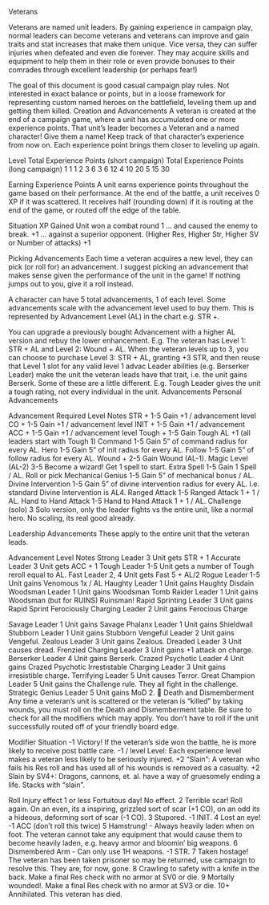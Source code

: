 Veterans

Veterans are named unit leaders. By gaining experience in campaign play, normal leaders can become veterans and veterans can improve and gain traits and stat increases that make them unique. Vice versa, they can suffer injuries when defeated and even die forever. They may acquire skills and equipment to help them in their role or even provide bonuses to their comrades through excellent leadership (or perhaps fear!)

The goal of this document is good casual campaign play rules. Not interested in exact balance or points, but in a loose framework for representing custom named heroes on the battlefield, leveling them up and getting them killed.
Creation and Advancements
A veteran is created at the end of a campaign game, where a unit has accumulated one or more experience points. That unit’s leader becomes a Veteran and a named character! Give them a name! Keep track of that character’s experience from now on. Each experience point brings them closer to leveling up again. 

Level
Total Experience Points (short campaign)
Total Experience Points
(long campaign)
1
1
1
2
3
6
3
6
12
4
10
20
5
15
30

Earning Experience Points
A unit earns experience points throughout the game based on their performance. At the end of the battle, a unit receives 0 XP if it was scattered. It receives half (rounding down) if it is routing at the end of the game, or routed off the edge of the table.

Situation
XP Gained
Unit won a combat round
1
… and caused the enemy to break.
+1
… against a superior opponent. (Higher Res, Higher Str, Higher SV or Number of attacks)
+1

Picking Advancements
Each time a veteran acquires a new level, they can pick (or roll for) an advancement. I suggest picking an advancement that makes sense given the performance of the unit in the game! If nothing jumps out to you, give it a roll instead. 

A character can have 5 total advancements, 1 of each level. Some advancements scale with the advancement level used to buy them. This is represented by Advancement Level (AL) in the chart e.g. STR +.

You can upgrade a previously bought Advancement with a higher AL version and rebuy the lower enhancement. E.g. The veteran has Level 1: STR + AL and Level 2: Wound + AL.  When the veteran levels up to 3, you can choose to purchase Level 3: STR + AL, granting +3 STR, and then reuse that Level 1 slot for any valid level 1 advac
Leader abilities (e.g. Berserker Leader) make the unit the veteran leads have that trait, i.e. the unit gains Berserk. Some of these are a little different. E.g. Tough Leader gives the unit a tough rating, not every individual in the unit.
Advancements
Personal Advancements

Advancement
Required Level
Notes
STR +
1-5
Gain +1 / advancement level
CO + 
1-5
Gain +1 / advancement level
INIT + 
1-5
Gain +1 / advancement
ACC + 
1-5
Gain +1 / advancement level
Tough + 
1-5
Gain Tough AL +1 (all leaders start with Tough 1)
Command
1-5
Gain 5” of command radius for every AL.
Hero
1-5
Gain 5” of init radius for every AL.
Follow
1-5
Gain 5” of follow radius for every AL.
Wound +
2-5
Gain Wound (AL-1).
Magic Level (AL-2)
3-5
Become a wizard! Get 1 spell to start.
Extra Spell
1-5
Gain 1 Spell / AL. Roll or pick
Mechanical Genius
1-5
Gain 5” of mechanical bonus / AL.
Divine Intervention
1-5
Gain 5” of divine intervention radius for every AL. I.e. standard Divine Intervention is AL4.
Ranged Attack
1-5
Ranged Attack 1 + 1 / AL.
Hand to Hand Attack
1-5
Hand to Hand Attack 1 + 1 / AL.
Challenge (solo)
3
Solo version, only the leader fights vs the entire unit, like a normal hero. No scaling, its real good already.

Leadership Advancements
These apply to the entire unit that the veteran leads.

Advancement
Level
Notes
Strong Leader
3
Unit gets STR + 1
Accurate Leader
3
Unit gets ACC + 1
Tough Leader
1-5
Unit gets a number of Tough reroll equal to AL.
Fast Leader
2, 4
Unit gets Fast 5 + AL/2
Rogue Leader
1-5
Unit gains Venomous 1x / AL
Haughty Leader
1
Unit gains Haughty Disdain
Woodsman Leader
1
Unit gains Woodsman
Tomb Raider Leader
1
Unit gains Woodsman (but for RUINS) Ruinsman!
Rapid Sprinting Leader
3
Unit gains Rapid Sprint
Ferociously Charging Leader
2
Unit gains Ferocious Charge


Savage Leader
1
Unit gains Savage
Phalanx Leader
1
Unit gains Shieldwall
Stubborn Leader
1
Unit gains Stubborn
Vengeful Leader
2
Unit gains Vengeful.
Zealous Leader
3
Unit gains Zealous.
Dreaded Leader
3
Unit causes dread.
Frenzied Charging Leader
3
Unit gains +1 attack on charge.
Berserker Leader
4
Unit gains Berserk.
Crazed Psychotic Leader
4
Unit gains Crazed Psychotic
Irrestistable Charging Leader
3
Unit gains irresistible charge.
Terrifying Leader
5
Unit causes Terror.
Great Champion Leader
5
Unit gains the Challenge rule. They all fight in the challenge.
Strategic Genius Leader
5
Unit gains MoD 2.

Death and Dismemberment
Any time a veteran’s unit is scattered or the veteran is “killed” by taking wounds, you must roll on the Death and Dismemberment table. Be sure to check for all the modifiers which may apply. You don’t have to roll if the unit successfully routed off of your friendly board edge.

Modifier
Situation
-1
Victory! If the veteran’s side won the battle, he is more likely to receive post battle care.
-1 / level
Level: Each experience level makes a veteran less likely to be seriously injured.
+2
“Slain”: A veteran who fails his Res roll and has used all of his wounds is removed as a casualty. 
+2
Slain by SV4+: Dragons, cannons, et. al. have a way of gruesomely ending a life. Stacks with “slain”. 

Roll
Injury effect
1 or less
Fortuitous day! No effect.
2
Terrible scar! Roll again. On an even, its a inspiring, grizzled sort of scar (+1 CO), on an odd its a hideous, deforming sort of scar (-1 CO).
3
Stupored. -1 INIT.
4
Lost an eye! -1 ACC (don’t roll this twice)
5
Hamstrung! - Always heavily laden when on foot. The veteran cannot take any equipment that would cause them to become heavily laden, e.g. heavy armor and bloomin’ big weapons.
6
Dismembered Arm - Can only use 1H weapons. -1 STR.
7
Taken hostage! The veteran has been taken prisoner so may be returned, use campaign to resolve this. They are, for now, gone.
8
Crawling to safety with a knife in the back. Make a final Res check with no armor at SV0 or die.
9
Mortally wounded!. Make a final Res check with no armor at SV3 or die.
10+
Annihilated. This veteran has died.

